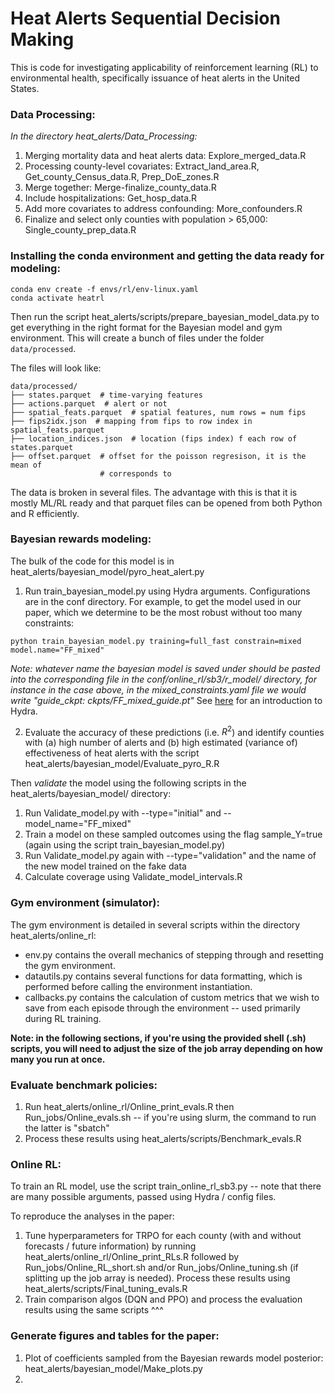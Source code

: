 # Heat Alerts Sequential Decision Making 

This is code for investigating applicability of reinforcement learning (RL) to environmental health, specifically issuance of heat alerts in the United States.

### Data Processing:
*In the directory heat_alerts/Data_Processing:*
1. Merging mortality data and heat alerts data: Explore_merged_data.R
2. Processing county-level covariates: Extract_land_area.R, Get_county_Census_data.R, Prep_DoE_zones.R
3. Merge together: Merge-finalize_county_data.R
4. Include hospitalizations: Get_hosp_data.R
5. Add more covariates to address confounding: More_confounders.R
6. Finalize and select only counties with population > 65,000: Single_county_prep_data.R

### Installing the conda environment and getting the data ready for modeling:
```
conda env create -f envs/rl/env-linux.yaml
conda activate heatrl
```
Then run the script heat_alerts/scripts/prepare_bayesian_model_data.py to get everything in the right format for the Bayesian model and gym environment. This will create a bunch of files under the folder `data/processed`. 

The files will look like:

```
data/processed/
├── states.parquet  # time-varying features
├── actions.parquet  # alert or not
├── spatial_feats.parquet  # spatial features, num rows = num fips
├── fips2idx.json  # mapping from fips to row index in spatial_feats.parquet
├── location_indices.json  # location (fips index) f each row of states.parquet
├── offset.parquet  # offset for the poisson regresison, it is the mean of 
                    # corresponds to
```
The data is broken in several files. The advantage with this is that it is mostly ML/RL ready and that parquet files can be opened from both Python and R efficiently.

### Bayesian rewards modeling:

The bulk of the code for this model is in heat_alerts/bayesian_model/pyro_heat_alert.py

1. Run train_bayesian_model.py using Hydra arguments. Configurations are in the conf directory. For example, to get the model used in our paper, which we determine to be the most robust without too many constraints:
```
python train_bayesian_model.py training=full_fast constrain=mixed model.name="FF_mixed"
```
*Note: whatever name the bayesian model is saved under should be pasted into the corresponding file in the conf/online_rl/sb3/r_model/ directory, for instance in the case above, in the mixed_constraints.yaml file we would write "guide_ckpt: ckpts/FF_mixed_guide.pt"*
See [here](https://hydra.cc/docs/intro/) for an introduction to Hydra. <br>

2. Evaluate the accuracy of these predictions (i.e. $R^2$) and identify counties with (a) high number of alerts and (b) high estimated (variance of) effectiveness of heat alerts with the script heat_alerts/bayesian_model/Evaluate_pyro_R.R

Then *validate* the model using the following scripts in the heat_alerts/bayesian_model/ directory:
1. Run Validate_model.py with --type="initial" and --model_name="FF_mixed"
2. Train a model on these sampled outcomes using the flag sample_Y=true (again using the script train_bayesian_model.py)
3. Run Validate_model.py again with --type="validation" and the name of the new model trained on the fake data
4. Calculate coverage using Validate_model_intervals.R

### Gym environment (simulator):

The gym environment is detailed in several scripts within the directory heat_alerts/online_rl:
 * env.py contains the overall mechanics of stepping through and resetting the gym environment.
 * datautils.py contains several functions for data formatting, which is performed before calling the environment instantiation.
 * callbacks.py contains the calculation of custom metrics that we wish to save from each episode through the environment -- used primarily during RL training.

**Note: in the following sections, if you're using the provided shell (.sh) scripts, you will need to adjust the size of the job array depending on how many you run at once.**

### Evaluate benchmark policies:

1. Run heat_alerts/online_rl/Online_print_evals.R then Run_jobs/Online_evals.sh -- if you're using slurm, the command to run the latter is "sbatch"
2. Process these results using heat_alerts/scripts/Benchmark_evals.R

### Online RL:
To train an RL model, use the script train_online_rl_sb3.py -- note that there are many possible arguments, passed using Hydra / config files.

To reproduce the analyses in the paper: 

1. Tune hyperparameters for TRPO for each county (with and without forecasts / future information) by running heat_alerts/online_rl/Online_print_RLs.R followed by Run_jobs/Online_RL_short.sh and/or Run_jobs/Online_tuning.sh (if splitting up the job array is needed). Process these results using heat_alerts/scripts/Final_tuning_evals.R
2. Train comparison algos (DQN and PPO) and process the evaluation results using the same scripts ^^^

### Generate figures and tables for the paper:
1. Plot of coefficients sampled from the Bayesian rewards model posterior: heat_alerts/bayesian_model/Make_plots.py
2. 

